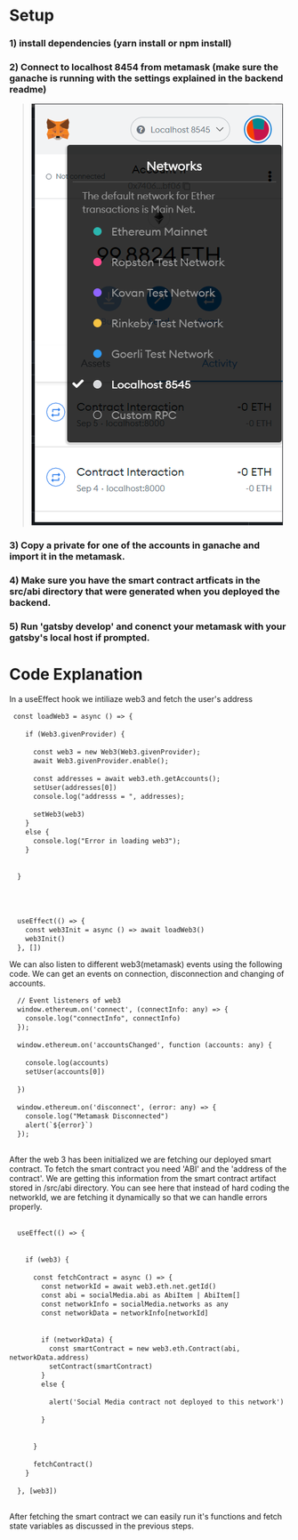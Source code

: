 # Setup

### 1) install dependencies (yarn install or npm install)

### 2) Connect to localhost 8454 from metamask (make sure the ganache is running with the settings explained in the backend readme)

>![ganacheSettings](imgs/metaMaskLocalHost.png)

### 3) Copy a private for one of the accounts in ganache and import it in the metamask.

### 4) Make sure you have the smart contract artficats in the src/abi directory that were generated when you deployed the backend. 

### 5) Run 'gatsby develop' and conenct your metamask with your gatsby's local host if prompted.

# Code Explanation

In a useEffect hook we intiliaze web3 and fetch the user's address

```
 const loadWeb3 = async () => {

    if (Web3.givenProvider) {

      const web3 = new Web3(Web3.givenProvider);
      await Web3.givenProvider.enable();

      const addresses = await web3.eth.getAccounts();
      setUser(addresses[0])
      console.log("addresss = ", addresses);

      setWeb3(web3)
    }
    else {
      console.log("Error in loading web3");
    }


  }
  
  
  
  
  useEffect(() => {
    const web3Init = async () => await loadWeb3()
    web3Init()
  }, [])
```

We can also listen to different web3(metamask) events using the following code. We can get an events on connection, disconnection and changing of accounts.

```
  // Event listeners of web3 
  window.ethereum.on('connect', (connectInfo: any) => {
    console.log("connectInfo", connectInfo)
  });

  window.ethereum.on('accountsChanged', function (accounts: any) {

    console.log(accounts)
    setUser(accounts[0])

  })

  window.ethereum.on('disconnect', (error: any) => {
    console.log("Metamask Disconnected")
    alert(`${error}`)
  });
  
```

After the web 3 has been initialized we are fetching our deployed smart contract. To fetch the smart contract you need 'ABI' and the 'address of the contract'. We are getting this information from the smart contract artifact stored in /src/abi directory. You can see here that instead of hard coding the networkId, we are fetching it dynamically so that we can handle errors properly.


```

  useEffect(() => {


    if (web3) {

      const fetchContract = async () => {
        const networkId = await web3.eth.net.getId()
        const abi = socialMedia.abi as AbiItem | AbiItem[]
        const networkInfo = socialMedia.networks as any
        const networkData = networkInfo[networkId]


        if (networkData) {
          const smartContract = new web3.eth.Contract(abi, networkData.address)
          setContract(smartContract)
        }
        else {

          alert('Social Media contract not deployed to this network')

        }


      }

      fetchContract()
    }

  }, [web3])


```

After fetching the smart contract we can easily run it's functions and fetch state variables as discussed in the previous steps. 

